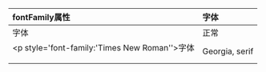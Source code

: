 

| fontFamily属性 | 字体 | 
| :-------- |:------| 
| 字体|正常| 
| <p style='font-family:'Times New Roman''>字体</p> | Georgia, serif | 

